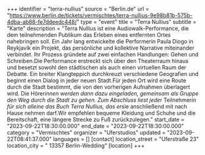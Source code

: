 +++
identifier = "terra-nullius"
source = "Berlin.de"
url = "https://www.berlin.de/tickets/vermischtes/terra-nullius-9e98b81b-575b-4dba-ab88-fe7ddeedc448/"
type = "event"
title = "Terra Nullius"
subtitle = "Karte"
description = "Terra Nullius ist eine Audiowalk-Performance, die dem teilnehmenden Publikum das Erleben eines entfernten Ortes nahebringen soll. Ein Jahr lang entwickelte die Performerin Paula Diogo in Reykjavík ein Projekt, das persönliche und kollektive Narrative miteinander verbindet. Ihr Prozess gründete auf zwei einfachen Handlungen: Gehen und Schreiben.Die Performance erstreckt sich über den Theaterraum hinaus und besetzt sowohl den städtischen als auch einen virtuellen Raum der Debatte. Ein breiter Klangteppich durchkreuzt verschiedene Geografien und beginnt einen Dialog in jeder neuen Stadt.Für jeden Ort wird eine Route durch die Stadt bestimmt, die von den vorherigen Aufnahmen überlagert wird. Die Hörer*innen werden dann dazu eingeladen, gemeinsam als Gruppe den Weg durch die Stadt zu gehen. Zum Abschluss liest jede*r Teilnehmer*in für sich alleine das Buch Terra Nullius, das er*sie anschließend mit nach Hause nehmen darf.Wir empfehlen bequeme Kleidung und Schuhe und die Bereitschaft, eine längere Strecke zu Fuß zurückzulegen."
start_date = "2023-09-22T18:30:00.000"
end_date = "2023-09-22T18:30:00.000"
category = "Vermischtes"
organizer = "Uferstudios"
updated = "2023-09-22T08:41:37.000"
languages = []
[contact]
location_street = "Uferstraße 23"
location_city = " 13357 Berlin-Wedding"
[location]
+++